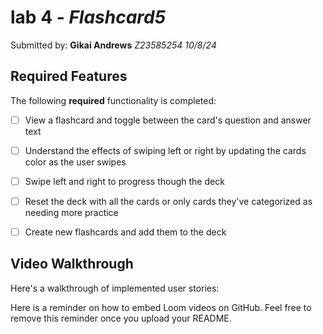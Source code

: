 # lab 4 - *Flashcard5*

Submitted by: **Gikai Andrews**
*Z23585254*
*10/8/24*

## Required Features
The following **required** functionality is completed:

- [ ] View a flashcard and toggle between the card's question and answer text
- [ ] Understand the effects of swiping left or right by updating the cards color as the user swipes
- [ ] Swipe left and right to progress though the deck
- [ ] Reset the deck with all the cards or only cards they've categorized as needing more practice
- [ ] Create new flashcards and add them to the deck




## Video Walkthrough

Here's a walkthrough of implemented user stories:

Here is a reminder on how to embed Loom videos on GitHub. Feel free to remove this reminder once you upload your README. 

